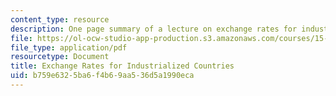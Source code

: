 ```yaml
---
content_type: resource
description: One page summary of a lecture on exchange rates for industrialized countries.
file: https://ol-ocw-studio-app-production.s3.amazonaws.com/courses/15-015-macro-and-international-economics-fall-2011/b759e6325ba6f4b69aa536d5a1990eca_MIT15_015F11_lec04.pdf
file_type: application/pdf
resourcetype: Document
title: Exchange Rates for Industrialized Countries
uid: b759e632-5ba6-f4b6-9aa5-36d5a1990eca
---
```


